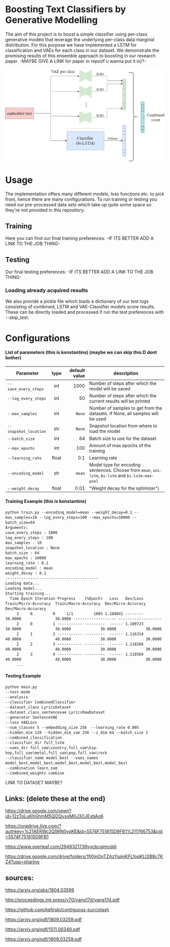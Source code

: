 # Boosting Text Classifiers by Generative Modelling

The aim of this project is to boost a simple classifier using per-class generative models that leverage the underlying per-class data marginal distribution. 
For this purpose we have implemented a LSTM for classification and VAEs for each class in our dataset. 
We demonstrate the promising results of this ensemble approach to boosting in our research paper. -MAYBE GIVE A LINK for paper in repo(if u wanna put it in)?-

![alt text](arch.png)

# Usage
 The implementation offers many different models, loss functions etc. to pick from, hence there are many configurations. 
 To run training or testing you need our pre-processed data sets which take up quite some space so they're not provided in this repository. 
 
## Training
Here you can find our final training preferences:
 -IF ITS BETTER ADD A LINK TO THE JOB THING- 
    
## Testing
Our final testing preferences:
 -IF ITS BETTER ADD A LINK TO THE JOB THING- 

### Loading already acquired results
We also provide a pickle file which loads a dictionary of our test logs consisting of combined, LSTM and VAE-Classifier models score results. 
These can be directly loaded and processed if run the test preferences with --skip_test.

# Configurations
#### List of parameters (this is konstantins) (maybe we can skip this:D dont bother)

| Parameter     | type          | default value  | description |
| ------------- |:-------------:| --------------:|-------------|
| `--save_every_steps` | int | 1000 | Number of steps after which the model will be saved|
| `--log_every_steps` | int | 50 | Number of steps after which the current results will be printed|
| `--max_samples` | int | `None` | Number of samples to get from the datasets. If None, all samples will be used|
| `--snapshot_location` | str | `None` | Snapshot location from where to load the model|
| `--batch_size` | int | 64 | Batch size to use for the dataset |
| `--max_epochs` | int | 100 | Amount of max epochs of the training|
| `--learning_rate` | float | 0.1 | Learning rate |
| `--encoding_model` | str | `mean` | Model type for encoding sentences. Choose from `mean`, `uni-lstm`, `bi-lstm` and `bi-lstm-max-pool`|
| `--weight_decay` | float | 0.01 | "Weight decay for the optimizer")|

#### Training Example (this is konstantins)

```
python train.py --encoding_model=mean --weight_decay=0.1 --max_samples=10 --log_every_steps=100 --max_epochs=10000 --batch_size=64
Arguments:
save_every_steps : 1000
log_every_steps : 100
max_samples : 10
snapshot_location : None
batch_size : 64
max_epochs : 10000
learning_rate : 0.1
encoding_model : mean
weight_decay : 0.1
-----------------------------------------
Loading data...
Loading model...
Starting training...
  Time Epoch Iteration Progress    (%Epoch)   Loss   Dev/Loss     Train/Micro-Accuracy  Train/Macro-Accuracy  Dev/Micro-Accuracy  Dev/Macro-Accuracy
     2     0         0     1/1         100% 1.104041 --------                  30.0000               30.0000 ------------------- -------------------
     2     0         1 ----------- ---------  ------ 1.109723                  30.0000               30.0000             30.0000             30.0000
     2     1         2 ----------- ---------  ------ 1.116314                  40.0000               40.0000             30.0000             30.0000
     2     2         3 ----------- ---------  ------ 1.118268                  40.0000               40.0000             30.0000             30.0000
     2     3         4 ----------- ---------  ------ 1.118569                  40.0000               40.0000             30.0000             30.0000
     ...
```

#### Testing Example


```
python main.py
--test-mode
--analysis 
--classifier CombinedClassifier
--dataset_class LyricsDataset 
--dataset_class_sentencevae LyricsRawDataset
--generator SentenceVAE
--loss VAELoss
--num_classes 5 --embedding_size 256  --learning_rate 0.005 
--hidden_dim 128 --hidden_dim_vae 256 --z_dim 64 --batch_size 1 
--combined_classification 
--classifier_dir full_lstm 
--vaes_dir full_vae\country,full_vae\hip-hop,full_vae\metal,full_vae\pop,full_vae\rock 
--classifier_name model_best --vaes_names model_best,model_best,model_best,model_best,model_best 
--combination learn_sum
--combined_weights combine
```

LINK TO DATASET MAYBE?

## Links: (delete these at the end)

https://drive.google.com/open?id=12zTpLuKhGhmM5Ql2QvxoM0J3OJExbAo6

https://onedrive.live.com/?authkey=%21AERWc2QlWN0yqKE&id=5574F751815D9FB1%211766753&cid=5574F751815D9FB1

https://www.overleaf.com/2949321739vycbcgjmcddj

https://drive.google.com/drive/folders/1fj0jnOnTZAzYuimKFLfoqKLt2B8c7KZ4?usp=sharing


## sources:

https://arxiv.org/abs/1804.03599

http://proceedings.mlr.press/v70/yang17d/yang17d.pdf

https://github.com/kefirski/contiguous-succotash

https://arxiv.org/pdf/1809.03259.pdf

https://arxiv.org/pdf/1511.06349.pdf

https://arxiv.org/pdf/1809.03259.pdf
